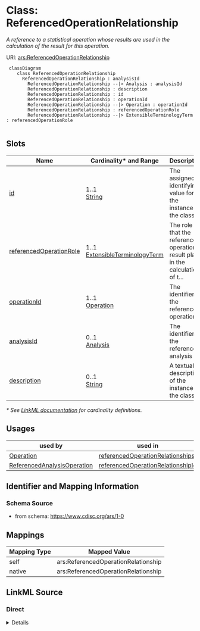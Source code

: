 # Class: ReferencedOperationRelationship

_A reference to a statistical operation whose results are used in the calculation of the result for this operation._




URI: [ars:ReferencedOperationRelationship](https://www.cdisc.org/ars/1-0/ReferencedOperationRelationship)




```mermaid
 classDiagram
    class ReferencedOperationRelationship
      ReferencedOperationRelationship : analysisId
        ReferencedOperationRelationship --|> Analysis : analysisId
        ReferencedOperationRelationship : description
        ReferencedOperationRelationship : id
        ReferencedOperationRelationship : operationId
        ReferencedOperationRelationship --|> Operation : operationId
        ReferencedOperationRelationship : referencedOperationRole
        ReferencedOperationRelationship --|> ExtensibleTerminologyTerm : referencedOperationRole
        
```


<!-- no inheritance hierarchy -->


## Slots

| Name | Cardinality* and Range | Description | Inheritance |
| ---  | --- | --- | --- |
| [id](id.md) | 1..1 <br/> [String](String.md) | The assigned identifying value for the instance of the class | direct |
| [referencedOperationRole](referencedOperationRole.md) | 1..1 <br/> [ExtensibleTerminologyTerm](ExtensibleTerminologyTerm.md) | The role that the referenced operation's result plays in the calculation of t... | direct |
| [operationId](operationId.md) | 1..1 <br/> [Operation](Operation.md) | The identifier of the referenced operation | direct |
| [analysisId](analysisId.md) | 0..1 <br/> [Analysis](Analysis.md) | The identifier of the referenced analysis | direct |
| [description](description.md) | 0..1 <br/> [String](String.md) | A textual description of the instance of the class | direct |

_* See [LinkML documentation](https://linkml.io/linkml/schemas/slots.html#slot-cardinality) for cardinality definitions._




## Usages

| used by | used in | type | used |
| ---  | --- | --- | --- |
| [Operation](Operation.md) | [referencedOperationRelationships](referencedOperationRelationships.md) | range | [ReferencedOperationRelationship](ReferencedOperationRelationship.md) |
| [ReferencedAnalysisOperation](ReferencedAnalysisOperation.md) | [referencedOperationRelationshipId](referencedOperationRelationshipId.md) | range | [ReferencedOperationRelationship](ReferencedOperationRelationship.md) |






## Identifier and Mapping Information







### Schema Source


* from schema: https://www.cdisc.org/ars/1-0





## Mappings

| Mapping Type | Mapped Value |
| ---  | ---  |
| self | ars:ReferencedOperationRelationship |
| native | ars:ReferencedOperationRelationship |





## LinkML Source

<!-- TODO: investigate https://stackoverflow.com/questions/37606292/how-to-create-tabbed-code-blocks-in-mkdocs-or-sphinx -->

### Direct

<details>
```yaml
name: ReferencedOperationRelationship
description: A reference to a statistical operation whose results are used in the
  calculation of the result for this operation.
from_schema: https://www.cdisc.org/ars/1-0
rank: 1000
slots:
- id
- referencedOperationRole
- operationId
- analysisId
- description

```
</details>

### Induced

<details>
```yaml
name: ReferencedOperationRelationship
description: A reference to a statistical operation whose results are used in the
  calculation of the result for this operation.
from_schema: https://www.cdisc.org/ars/1-0
rank: 1000
attributes:
  id:
    name: id
    description: The assigned identifying value for the instance of the class.
    from_schema: https://www.cdisc.org/ars/1-0
    rank: 1000
    identifier: true
    alias: id
    owner: ReferencedOperationRelationship
    domain_of:
    - ReportingEvent
    - ReferenceDocument
    - TerminologyExtension
    - SponsorTerm
    - AnalysisCategorization
    - AnalysisCategory
    - AnalysisSet
    - DataSubset
    - GroupingFactor
    - Group
    - AnalysisMethod
    - Operation
    - ReferencedOperationRelationship
    - Analysis
    - DisplaySubSection
    - Output
    - OutputDisplay
    range: string
    required: true
  referencedOperationRole:
    name: referencedOperationRole
    description: The role that the referenced operation's result plays in the calculation
      of the result of the parent operation.
    from_schema: https://www.cdisc.org/ars/1-0
    rank: 1000
    alias: referencedOperationRole
    owner: ReferencedOperationRelationship
    domain_of:
    - ReferencedOperationRelationship
    range: ExtensibleTerminologyTerm
    required: true
    any_of:
    - range: OperationRole
    - range: SponsorOperationRole
  operationId:
    name: operationId
    description: The identifier of the referenced operation.
    from_schema: https://www.cdisc.org/ars/1-0
    rank: 1000
    alias: operationId
    owner: ReferencedOperationRelationship
    domain_of:
    - ReferencedOperationRelationship
    - OperationResult
    range: Operation
    required: true
    inlined: false
  analysisId:
    name: analysisId
    description: The identifier of the referenced analysis.
    from_schema: https://www.cdisc.org/ars/1-0
    rank: 1000
    multivalued: false
    alias: analysisId
    owner: ReferencedOperationRelationship
    domain_of:
    - OrderedListItem
    - ReferencedOperationRelationship
    - ReferencedAnalysisOperation
    range: Analysis
    inlined: false
  description:
    name: description
    description: A textual description of the instance of the class.
    from_schema: https://www.cdisc.org/ars/1-0
    rank: 1000
    alias: description
    owner: ReferencedOperationRelationship
    domain_of:
    - SponsorTerm
    - AnalysisMethod
    - ReferencedOperationRelationship
    - CodeParameter
    - Analysis
    range: string

```
</details>